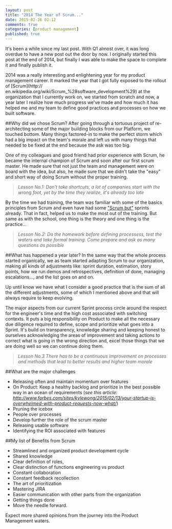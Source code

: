 ```yaml
---
layout: post
title: "2014 The Year of Scrum..."
date: 2015-02-26 02:12
comments: true
categories: [product management]
published: true
---
```


It's been a while since my last post. With Q1 almost over, it was long overdue to have a new post out the door by now. I originally started this post at the end of 2014, but finally I was able to make the space to complete it and finally publish it.

2014 was a really interesting and enlightening year for my product management career.  It marked the year that I got fully exposed to the rollout of [Scrum](http:// en.wikipedia.org/wiki/Scrum_%28software_development%29) at the organization that I currently work on, we started from scratch and now, a year later I realize how much progress we've made and how much it has helped me and my team to define good practices and processes on how we built software.
<!--more-->

##Why did we chose Scrum?
After going through a tortuous project of re-architecting some of the major building blocks from our Platform, we touched bottom. Many things factored-in to make the perfect storm which had a big impact on the team's morale and left us with many things that needed to be fixed at the end because the ask was too big.

One of my colleagues and good friend had prior experience with Scrum, he became the internal champion of Scrum and soon after our first scrum master. He made sure that not just the team and management were on board with the idea, but also, he made sure that we didn't take the "easy" and short way of doing Scrum without the proper training. 

>*Lesson No.1: Don't take shortcuts, a lot of companies start with the wrong foot, yet by the time they realize, it's already too late*

By the time we had training, the team was familiar with some of the basics principles from Scrum and even have had some ["Scrum but"](https://www.scrum.org/scrumbut) sprints already. That in fact, helped us to make the most out of the training. But same as with the school, one thing is the theory and one thing is the practice...

> *Lesson No.2: Do the homework before defining processess, test the waters and take formal training. Come prepare and ask as many questions as possible*

##What has happened a year later?
In the same way that the whole process started organically, we as team started adapting Scrum to our organization, making all kinds of adjustments like: sprint duration, estimation, story points, how we run demos and retrospectives, definition of done, managing escalations..., and the list goes on and on.

Up until know we have what I consider a good practice that is the sum of all the different adjustments, some of which I mentioned above and that will always require to keep evolving. 

The major aspects from our current Sprint process circle around the respect for the engineer's time and the high cost associated with switching contexts. It puts a big responsibility on Product to make all the necessary due diligence required to define, scope and prioritize what goes into a Sprint. It's build on transparency, knowledge sharing and keeping honest to ourselves acknowledging the areas of improvement and taking actions to correct what is going in the wrong direction and, excel those things that we are doing well so we can continue doing them.

>*Lesson No.3 There has to be a continuous improvement on processes and methods that lead to better results and higher team morale*

##What are the major challenges
- Releasing often and maintain momentum over features
- On Product: Keep a healthy backlog and prioritize in the best possible way in an ocean of requirements (*see this article: http://www.forbes.com/sites/kylewong/2015/02/13/your-startup-is-overwhelmed-with-product-requests-now-what/*)
- Pruning the icebox
- People over processes 
- Develop further the role of the scrum master
- Releasing usable software
- Identifying the ROI associated with features
 
##My list of Benefits from Scrum
- Streamlined and organized product development cycle
- Shared knowledge
- Clear definition of roles, 
- Clear distinction of functions engineering vs product
- Constant collaboration
- Constant feedback recollection
- The art of prioritization
- Mastering JIRA
- Easier communication with other parts from the organization
- Getting things done
- Move the needle forward. 

Expect more shared opinions from the journey into the Product Management waters. 
